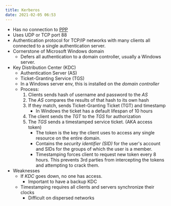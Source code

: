 ```yaml
---
title: Kerberos
date: 2021-02-05 06:53
---
```

* Has no connection to [PPP](2021-02-05--06-12-26Z--ppp.md)
* Uses UDP or TCP port 88
* Authentication protocol for TCP/IP networks with many clients all connected to
	a single authentication server.
* Cornerstone of Microsoft Windows domain
	+ Defers all authentication to a domain controller, usually a Windows server. 
* Key Distribution Center (KDC)
	+ Authentication Server (AS)
	+ Ticket-Granting Service (TGS)
	+ In a Windows server env, this is installed on the _domain controller_
	+ Process:
		1. Clients sends hash of username and password to the _AS_
		2. The _AS_ compares the results of that hash to its own hash
		3. If they match, sends Ticket-Granting Ticket (TGT) and timestamp
			- In Windows the ticket has a default lifespan of 10 hours
		4. The client sends the _TGT_ to the _TGS_ for authorization
		5. The _TGS_ sends a timestamped service ticket. (AKA access token)
			- The token is the key the client uses to access any single resource on
				the entire domain. 
			- Contains the _security identifier (SID)_ for the user's account and SIDs
				for the groups of which the user is a member.
			- Timestamping forces client to request new token every 8 hours. This
				prevents 3rd parties from intercepting the tokens and attempting to
				crack them. 
* Weaknesses
	+ If _KDC_ goes down, no one has access.
		- Important to have a backup KDC
	+ Timestamping requires all clients and servers synchronize their clocks
		- Difficult on dispersed networks
